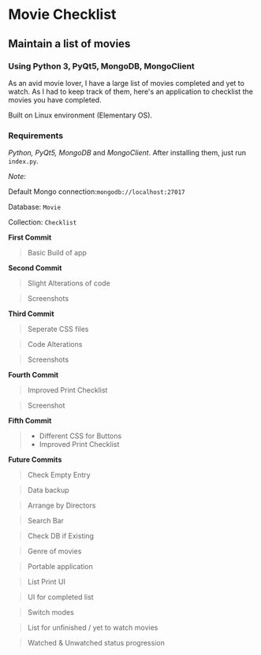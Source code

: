 # Movie Checklist
## Maintain a list of movies
### Using Python 3, PyQt5, MongoDB, MongoClient

As an avid movie lover, I have a large list of movies completed and yet to watch. As I had to keep track of them, here's an application to checklist the movies you have completed.

Built on Linux environment (Elementary OS).

### Requirements
*Python, PyQt5, MongoDB* and *MongoClient*. After installing them, just run `index.py`.

*Note:* 

Default Mongo connection:`mongodb://localhost:27017`

Database: `Movie`

Collection: `Checklist`

**First Commit**
> Basic Build of app

**Second Commit**
> Slight Alterations of code

> Screenshots

**Third Commit**
> Seperate CSS files

> Code Alterations

> Screenshots

**Fourth Commit**
> Improved Print Checklist

> Screenshot

**Fifth Commit**
> * Different CSS for Buttons
> * Improved Print Checklist

**Future Commits**
> Check Empty Entry

> Data backup

> Arrange by Directors

> Search Bar

> Check DB if Existing

> Genre of movies

> Portable application

> List Print UI

> UI for completed list

> Switch modes

> List for unfinished / yet to watch movies

> Watched & Unwatched status progression